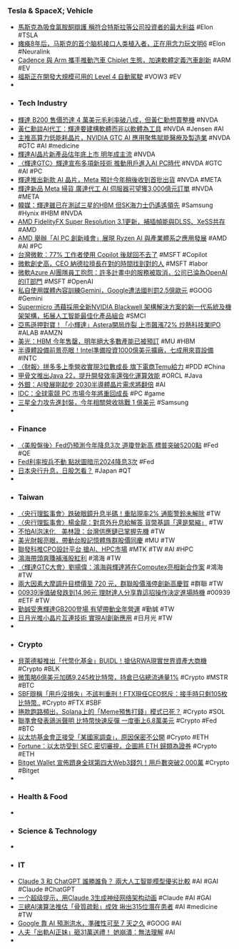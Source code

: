 ### Tesla & SpaceX; Vehicle
- [馬斯克為吸食氯胺酮辯護 稱符合特斯拉等公司投資者的最大利益](https://www.msn.com/zh-tw/money/topstories/馬斯克為吸食氯胺酮辯護-稱符合特斯拉等公司投資者的最大利益/ar-BB1k6wIn) #Elon #TSLA
- [瘫痪8年后，马斯克的首个脑机接口人类植入者，正在用念力玩文明6](https://www.jiqizhixin.com/articles/2024-03-21-6) #Elon #Neuralink
- [Cadence 與 Arm 攜手推動汽車 Chiplet 生態，加速軟體定義汽車創新](https://technews.tw/2024/03/21/cadence-and-arm-announce-joint-efforts-to-promote-automotive-chiplet-ecosystem/) #ARM #EV
- [福斯正在開發大規模可用的 Level 4 自動駕駛](https://technews.tw/2024/03/21/volkswagen-developing-level4-autonomous-driving/) #VOW3 #EV
-
- ### Tech Industry
- [輝達 B200 售價恐達 4 萬美元毛利率破八成，但黃仁勳想賣整機](https://finance.technews.tw/2024/03/20/huida-b200-may-cost-up-to-us30000-to-us40000/) #NVDA
- [黃仁勳談AI代工：輝達要建構軟體而非以軟體為工具](https://news.pchome.com.tw/science/cna/20240320/index-17108946223281918005.html) #NVDA #Jensen #AI
- [主推高算力低能耗晶片，NVIDIA GTC AI 應用聚焦賦能醫療及製造業](https://technews.tw/2024/03/21/nvidia-gtc-ai-application/) #NVDA #GTC #AI #medicine
- [輝達AI晶片新產品估年底上市 明年成主流](https://news.cnyes.com/news/id/5499128) #NVDA
- [〈輝達GTC〉輝達宣布多項新技術 推動用戶進入AI PC時代](https://news.cnyes.com/news/id/5499144) #NVDA #GTC #AI #PC
- [輝達推出新款 AI 晶片，Meta 預計今年稍後收到首批出貨](https://technews.tw/2024/03/21/nvidia-b200-meta/) #NVDA #META
- [輝達新品 Meta 掃貨 廣達代工 AI 伺服器可望獲3,000億元訂單](https://money.udn.com/money/story/5612/7845203) #NVDA #META
- [韓媒：輝達雖已在測試三星的HBM 但SK海力士仍遙遙領先](https://news.cnyes.com/news/id/5499007) #Samsung #Hynix #HBM #NVDA
- [AMD FidelityFX Super Resolution 3.1更新，補插幀能與DLSS、XeSS共存](https://www.4gamers.com.tw/news/detail/63480/amd-fsr-3-update) #AMD
- [AMD 舉辦「AI PC 創新峰會」展現 Ryzen AI 與產業體系之應用發展](https://news.xfastest.com/amd/138368/amd-ai-pc-ryzen/) #AMD #AI #PC
- [台灣微軟：77% 工作者使用 Copilot 後就回不去了](https://www.inside.com.tw/article/34539-microsoft-envision-ai) #MSFT #Copilot
- [微軟創史高，CEO 納德拉擅長在對的時間找到對的人](https://technews.tw/2024/03/21/microsoft-ai-inflection/) #MSFT #labor
- [微軟Azure AI團隊員工抱怨：許多計畫中的服務被取消，公司已淪為OpenAI的IT部門](https://www.techbang.com/posts/113824-employees-of-microsofts-azure-aiai-team-have-complained-that) #MSFT #OpenAI
- [私自使用媒體內容訓練Gemini，Google遭法國判罰2.5億歐元](https://www.ithome.com.tw/news/161887) #GOOG #Gemini
- [Supermicro 憑藉採用全新NVIDIA Blackwell 架構解決方案的新一代系統及機架架構，拓展人工智能最佳化產品組合](https://n.yam.com/Article/20240321801864) #SMCI
- [亞馬遜押對寶！「小輝達」Astera開局炸裂 上市飆漲72% 炒熱科技業IPO](https://news.cnyes.com/news/id/5498301) #ALAB #AMZN
- [美光：HBM 今年售罄，明年絕大多數產能已被預訂](https://technews.tw/2024/03/21/micron-hbm-sold-out/) #MU #HBM
- [半導體設備前景亮眼！Intel準備投資1000億美元擴廠，七成用來買設備](https://uanalyze.com.tw/articles/624984892) #INTC
- [〈財報〉拼多多上季營收實現3位數成長 旗下電商Temu給力](https://news.cnyes.com/news/id/5497995) #PDD #China
- [甲骨文推出Java 22，提升開發效率還強化運算效能](https://www.ithome.com.tw/news/161890) #ORCL #Java
- [外銀：AI發展剛起步 2030半導體晶片需求將翻倍](https://www.ctee.com.tw/news/20240321701865-430501) #AI
- [IDC：全球電競 PC 市場今年將重回成長](https://technews.tw/2024/03/21/global-esports-pc-market/) #PC #game
- [三星全力攻先進封裝，今年相關營收挑戰 1 億美元](https://finance.technews.tw/2024/03/21/samsung-advanced-packaging/) #Samsung
-
- ### Finance
- [〈美股盤後〉Fed仍預測今年降息3次 道瓊登新高 標普突破5200點](https://news.cnyes.com/news/id/5497565) #Fed #QE
- [Fed利率按兵不動 點狀圖暗示2024降息3次](https://news.cnyes.com/news/id/5497560) #Fed
- [日本央行升息，日股怎看？](https://news.cnyes.com/news/id/5498619) #Japan #QT
-
- ### Taiwan
- [〈央行理監事會〉跌破眼鏡升息半碼！重貼現率2% 通膨警鈴未解除](https://news.cnyes.com/news/id/5499194) #TW
- [〈央行理監事會〉楊金龍：對意外升息給解答 貨幣基調「還是緊縮」](https://news.cnyes.com/news/id/5499366) #TW
- [不怕AI泡沫化　美林證：台灣供應鏈已掌握先機](https://finance.ettoday.net/news/2703691) #TW
- [美光財報亮眼，帶動台股記憶體族群股價同慶](https://finance.technews.tw/2024/03/21/microns-financial-report-drives-taiwans-memory-stock-prices-to-celebrate/) #MU #TW
- [聯發科推CPO設計平台 搶AI、HPC市場](https://news.cnyes.com/news/id/5497937) #MTK #TW #AI #HPC
- [鴻海帶頭爽賺補漲股紅利](https://news.cnyes.com/news/id/5499048) #鴻海 #TW
- [〈輝達GTC大會〉劉揚偉：鴻海與輝達將在Computex亮相新合作案](https://news.cnyes.com/news/id/5499243) #鴻海 #TW
- [兩大因素大摩調升目標價至 720 元，群聯股價漲停創新高慶賀](https://finance.technews.tw/2024/03/21/phisons-share-price-hit-record-high-to-celebrate/) #群聯 #TW
- [00939淨值破發跌到14.96元 理財達人分享靠這招操作決定進場時機](https://www.wealth.com.tw/articles/8f6cee9d-069b-4b10-af38-062b1c00d49b) #00939 #ETF #TW
- [勤誠受惠輝達GB200登場 有望帶動全年營運](https://news.cnyes.com/news/id/5499385) #勤誠 #TW
- [日月光推小晶片互連技術 實現AI創新應用](https://news.cnyes.com/news/id/5498761) #日月光 #TW
-
- ### Crypto
- [貝萊德擬推出「代幣化基金」BUIDL！搶佔RWA現實世界資產大商機](https://www.blocktempo.com/blackrock-partners-with-securitize-to-launch-tokenization-fund/) #Crypto #BLK
- [微策略6億美元加碼9,245枚比特幣，持倉已佔總流通量1%](https://abmedia.io/microstrategy-has-acquired-an-additional-9245-btc) #Crypto #MSTR #BTC
- [SBF辯稱「用戶沒損失」不該判重刑！FTX現任CEO怒斥：接手時只剩105枚比特幣..](https://www.blocktempo.com/ftx-ceo-denies-no-losses-in-exchange-collapse/) #Crypto #FTX #SBF
- [捲款跑路頻出，Solana上的「Meme預售打錢」模式已死？](https://www.blocktempo.com/how-long-can-solanas-meme-craze-last/) #Crypto #SOL
- [聯準會發表鴿派聲明 比特幣快速反彈 一度衝上6.8萬美元](https://news.cnyes.com/news/id/5499043) #Crypto #Fed #BTC
- [以太坊基金會正接受「某國家調查」，原因保密不公開](https://www.blocktempo.com/the-ethereum-foundation-is-undergoing-an-investigation-by-a-certain-country-with-the-reasons-being-confidential-and-not-disclosed/) #Crypto #ETH
- [Fortune：以太坊受到 SEC 密切審視，企圖將 ETH 歸類為證券](https://abmedia.io/fortune-probing-ethereum) #Crypto #ETH
- [Bitget Wallet 宣佈躋身全球第四大Web3錢包！用戶數突破2,000萬](https://www.blocktempo.com/bitget-wallet-reached-20-million-users-becoming-the-4th-largest-web3-wallet-in-the-world/) #Crypto #Bitget
-
- ### Health & Food
-
- ### Science & Technology
-
- ### IT
- [Claude 3 和 ChatGPT 誰勝誰負？ 兩大人工智能模型優劣比較](https://unwire.hk/2024/03/19/amazon-bedrock-anthropic-ai-claude-3-2/genai-and-cloud/) #AI #GAI #Claude #ChatGPT
- [一个超级提示，用Claude 3生成神经网络架构动画](https://www.jiqizhixin.com/articles/2024-03-20-7) #Claude #AI #GAI
- [三總AI演算法推估「骨質疏鬆」成效 揪出315位潛在患者](https://udn.com/news/story/7266/7847330) #AI #medicine #TW
- [Google 靠 AI 預測洪水，準確性可至 7 天之久](https://tw.news.yahoo.com/google-used-ai-to-accurately-predict-floods-up-to-7-days-in-advance-094312876.html) #GOOG #AI
- [人夫「出軌AI正妹」砸31萬送禮！ 她崩潰：無法理解](https://news.ltn.com.tw/news/novelty/breakingnews/4614406) #AI
-